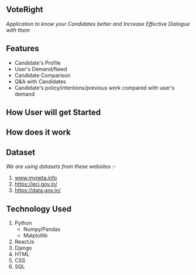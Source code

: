 ## VoteRight
*Application to know your Candidates better and Increase Effective Dialogue with them*

## Features
* Candidate's Profile
* User's Demand/Need
* Candidate Comparison
* Q&A with Candidates
* Candidate's policy/intentions/previous work compared with user's demand

## How User will get Started

## How does it work
## Dataset
*We are using datasets from these websites :-*
 1. www.myneta.info
 2. https://eci.gov.in/
 3. https://data.gov.in/
## Technology Used
 1. Python
    * Numpy/Pandas
    * Matplotlib
 2. ReactJs
 3. Django
 4. HTML
 5. CSS
 6. SQL
 
 
 
